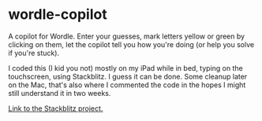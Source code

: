 # wordle-copilot

A copilot for Wordle. Enter your guesses, mark letters yellow or green by clicking on them, let the copilot tell you how you're doing (or help you solve if you're stuck).

I coded this (I kid you not) mostly on my iPad while in bed, typing on the touchscreen, using Stackblitz. I guess it can be done. Some cleanup later on the Mac, that's also where I commented the code in the hopes I might still understand it in two weeks.

[Link to the Stackblitz project.](https://stackblitz.com/edit/wordle-copilot?file=index.ts)
